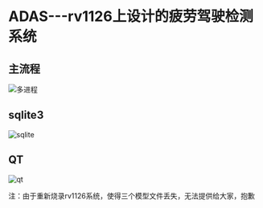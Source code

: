 # ADAS---rv1126上设计的疲劳驾驶检测系统
## 主流程

![多进程](https://cdn.jsdelivr.net/gh/rkjjx/Pictures@main/%E5%A4%9A%E8%BF%9B%E7%A8%8B.jpg)

## sqlite3

![sqlite](https://cdn.jsdelivr.net/gh/rkjjx/Pictures@main/sqlite.jpg)

## QT

![qt](https://cdn.jsdelivr.net/gh/rkjjx/Pictures@main/qt.jpg)

注：由于重新烧录rv1126系统，使得三个模型文件丢失，无法提供给大家，抱歉



